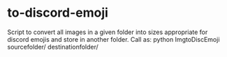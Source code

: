 # to-discord-emoji
Script to convert all images in a given folder into sizes appropriate for discord emojis and store in another folder.
Call as: python ImgtoDiscEmoji sourcefolder/ destinationfolder/
